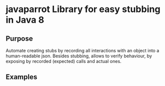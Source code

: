 # javaparrot Library for easy stubbing in Java 8

## Purpose

Automate creating stubs by recording all interactions with an object into a human-readable json.
Besides stubbing, allows to verify behaviour, by exposing by recorded (expected) calls and actual ones.

## Examples


